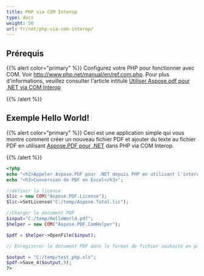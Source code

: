 ```yaml
---
title: PHP via COM Interop
type: docs
weight: 50
url: fr/net/php-via-com-interop/
---
```


## Prérequis

{{% alert color="primary" %}}
Configurez votre PHP pour fonctionner avec COM. Voir <http://www.php.net/manual/en/ref.com.php>. Pour plus d'informations, veuillez consulter l'article intitulé [Utiliser Aspose.pdf pour .NET via COM Interop](/pdf/net/use-aspose-pdf-for-net-via-com-interop/)

{{% /alert %}}

## Exemple Hello World!

{{% alert color="primary" %}}
Ceci est une application simple qui vous montre comment créer un nouveau fichier PDF et ajouter du texte au fichier PDF en utilisant [Aspose.PDF pour .NET](/pdf/net/) dans PHP via COM Interop.

{{% /alert %}}

```php
<?php
echo "<h2>Appeler Aspose.PDF pour .NET depuis PHP en utilisant l'interopérabilité COM</h2>";
echo "<h3>Conversion de PDF en Excel</h3>";

//définir la licence
$lic = new COM("Aspose.PDF.License");
$lic->SetLicense("C:/temp/Aspose.Total.lic");

//Charger le document PDF
$input="C:/temp/HelloWorld.pdf";
$helper = new COM("Aspose.PDF.ComHelper");

$pdf = $helper->OpenFile($input);

// Enregistrer le document PDF dans le format de fichier souhaité en passant la valeur enum SaveFormat pour le format dans ce cas nous passons 9 pour excel.

$output = "C:/temp/test_php.xls";
$pdf->Save_4($output,9);
?>
```

